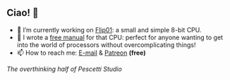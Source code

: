 ## Ciao! 👋

- 🌱 I’m currently working on [Flip01](https://github.com/pescetti-studio/Flip01-CPU): a small and simple 8-bit CPU.
- 💬 I wrote a [free manual](https://medium.com/@biasolo.riccardo/flip01-a-simple-yet-versatile-8-bit-cpu-fc01c36d5922) for that CPU: perfect for anyone wanting to get into the world of processors without overcomplicating things!
- 📫 How to reach me: [E-mail](pescettistudio@gmail.com) & [Patreon](https://www.patreon.com/c/PescettiStudio/posts) **(free)**

_The overthinking half of Pescetti Studio_
